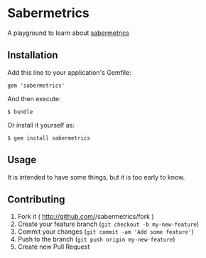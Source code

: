 # Sabermetrics

A playground to learn about [sabermetrics](http://en.wikipedia.org/wiki/Sabermetrics)

## Installation

Add this line to your application's Gemfile:

    gem 'sabermetrics'

And then execute:

    $ bundle

Or install it yourself as:

    $ gem install sabermetrics

## Usage

It is intended to have some things, but it is too early to know.

## Contributing

1. Fork it ( http://github.com/<my-github-username>/sabermetrics/fork )
2. Create your feature branch (`git checkout -b my-new-feature`)
3. Commit your changes (`git commit -am 'Add some feature'`)
4. Push to the branch (`git push origin my-new-feature`)
5. Create new Pull Request
